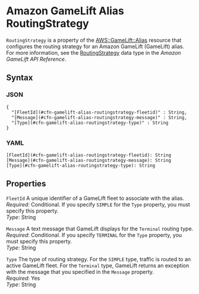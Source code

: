 # Amazon GameLift Alias RoutingStrategy<a name="aws-properties-gamelift-alias-routingstrategy"></a>

`RoutingStrategy` is a property of the [AWS::GameLift::Alias](aws-resource-gamelift-alias.md) resource that configures the routing strategy for an Amazon GameLift \(GameLift\) alias\. For more information, see the [RoutingStrategy](https://docs.aws.amazon.com/gamelift/latest/apireference/API_RoutingStrategy.html) data type in the *Amazon GameLift API Reference*\.

## Syntax<a name="w4ab1c21c14e1304b5"></a>

### JSON<a name="aws-properties-gamelift-alias-routingstrategy-syntax.json"></a>

```
{
  "[FleetId](#cfn-gamelift-alias-routingstrategy-fleetid)" : String,
  "[Message](#cfn-gamelift-alias-routingstrategy-message)" : String,
  "[Type](#cfn-gamelift-alias-routingstrategy-type)" : String
}
```

### YAML<a name="aws-properties-gamelift-alias-routingstrategy-syntax.yaml"></a>

```
[FleetId](#cfn-gamelift-alias-routingstrategy-fleetid): String
[Message](#cfn-gamelift-alias-routingstrategy-message): String
[Type](#cfn-gamelift-alias-routingstrategy-type): String
```

## Properties<a name="w4ab1c21c14e1304b7"></a>

`FleetId`  <a name="cfn-gamelift-alias-routingstrategy-fleetid"></a>
A unique identifier of a GameLift fleet to associate with the alias\.  
*Required*: Conditional\. If you specify `SIMPLE` for the `Type` property, you must specify this property\.  
*Type*: String

`Message`  <a name="cfn-gamelift-alias-routingstrategy-message"></a>
A text message that GameLift displays for the `Terminal` routing type\.  
*Required*: Conditional\. If you specify `TERMINAL` for the `Type` property, you must specify this property\.  
*Type*: String

`Type`  <a name="cfn-gamelift-alias-routingstrategy-type"></a>
The type of routing strategy\. For the `SIMPLE` type, traffic is routed to an active GameLift fleet\. For the `Terminal` type, GameLift returns an exception with the message that you specified in the `Message` property\.  
*Required*: Yes  
*Type*: String